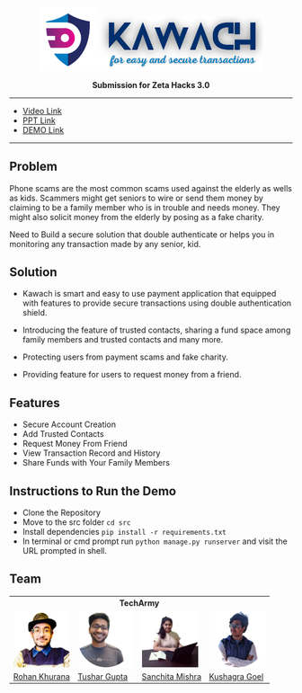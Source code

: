 <p align="center">
  <img src="static/src/images/kawach_logo.png" width=100px><img src="static/src/images/kawach-nav.png" width=300px>
</p>

<p align ="center"><b> Submission for Zeta Hacks 3.0</b></p>

---

- [Video Link](https://youtu.be/hGGFfQjj1wA)
- [PPT Link](https://kietechnology-my.sharepoint.com/:p:/g/personal/rohan_1822cs1112_kiet_edu/EeeGW3Cziz1IoyDb8-wM9LYBoOGDDLWcDwcRFC-Gx67uWg?e=6D7w2t)
- [DEMO Link](http://kawachtecharmy.pythonanywhere.com/)

---


## Problem

Phone scams are the most common scams used against the elderly as wells as kids. Scammers might get seniors to wire or send them money by claiming to be a family member who is in trouble and needs money. They might also solicit money from the elderly by posing as a fake charity.​

Need to Build a secure solution that double authenticate or helps you in monitoring any transaction made by any senior, kid.


## Solution

- Kawach is smart and easy to use payment application that equipped with features to provide secure transactions using double authentication shield.

- Introducing the feature of trusted contacts, sharing a fund space among family members and trusted contacts and many more.

- Protecting users from payment scams and fake charity.

- Providing feature for users to request money from a friend.

## Features

- Secure Account Creation
- Add Trusted Contacts
- Request Money From Friend
- View Transaction Record and History
- Share Funds with Your Family Members

## Instructions to Run the Demo

- Clone the Repository
- Move to the src folder `cd src`
- Install dependencies `pip install -r requirements.txt`
- In terminal or cmd prompt run `python manage.py runserver` and visit the URL prompted in shell.


## Team
<table>
  <tr>
    <th colspan=4>TechArmy</th>
  </tr>
  <tr>
    <td>
      <img src="static/src/images/team/rohan_khurana.png" width=100px>
    </td>
    <td>
      <img src="static/src/images/team/tushar-gupta.png" width=100px>
    </td>
    <td>
      <img src="static/src/images/team/Sanchita_Mishra.png" width=100px>
    </td>
    <td>
      <img src="static/src/images/team/kushagra_goel.png" width=100px>
    </td>
  </tr>
  <tr>
    <td>
      <a href="https://github.com/rohan-khurana/">Rohan Khurana
    </td>
    <td>
      <a href="https://github.com/tushar5526">Tushar Gupta
    </td>
    <td>
      <a href="https://github.com/SanchitaMishra170676">Sanchita Mishra
    </td>
    <td>
      <a href="https://github.com/thisisKushagraGoel">Kushagra Goel
    </td>
  </tr>
</table>
